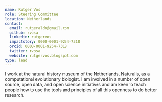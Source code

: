 ```yaml
---
name: Rutger Vos
role: Steering Committee
location: Netherlands
contact:
  email: rutgeraldo@gmail.com
  github: rvosa
  linkedin: rutgervos
  impactstory: 0000-0001-9254-7318
  orcid: 0000-0001-9254-7318
  twitter: rvosa
  website: rutgervos.blogspot.com
type: lead
---
```


I work at the natural history museum of the Netherlands, Naturalis, as a computational evolutionary biologist. I am involved in a number of open source, open data, and open science initiatives and am keen to teach people how to use the tools and principles of all this openness to do better research.
